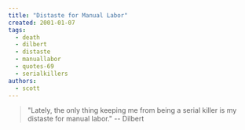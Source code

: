 ```yaml
---
title: "Distaste for Manual Labor"
created: 2001-01-07
tags: 
  - death
  - dilbert
  - distaste
  - manuallabor
  - quotes-69
  - serialkillers
authors: 
  - scott
---
```


> "Lately, the only thing keeping me from being a serial killer is my distaste for manual labor." \-- Dilbert
